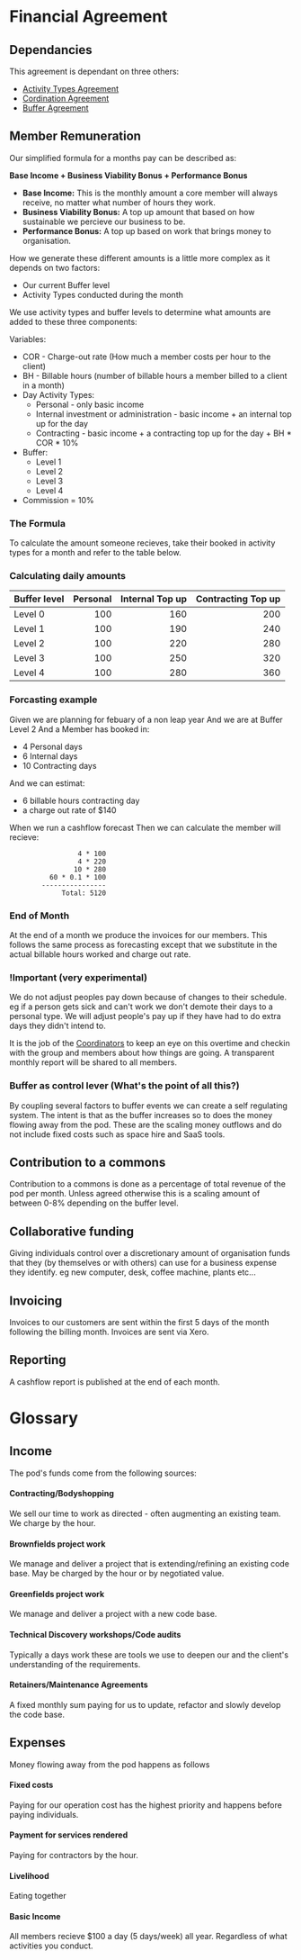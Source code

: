 # Financial Agreement

## Dependancies
This agreement is dependant on three others:

 - [Activity Types Agreement](https://www.rootsystems.nz/agreements/activity-types.html)
 - [Cordination Agreement](https://www.rootsystems.nz/agreements/coordination-agreement.html)
 - [Buffer Agreement](https://www.rootsystems.nz/agreements/buffer-agreement.html)

## Member Remuneration
Our simplified formula for a months pay can be described as:

**Base Income + Business Viability Bonus + Performance Bonus**

 - **Base Income:** This is the monthly amount a core member will always receive, no matter what number of hours they work.
 - **Business Viability Bonus:** A top up amount that based on how sustainable we percieve our business to be.
 - **Performance Bonus:** A top up based on work that brings money to organisation.

How we generate these different amounts is a little more complex as it depends on two factors: 

 - Our current Buffer level
 - Activity Types conducted during the month

 We use activity types and buffer levels to determine what amounts are added to these three components: 

Variables:

 - COR - Charge-out rate (How much a member costs per hour to the client)
 - BH - Billable hours (number of billable hours a member billed to a client in a month)
 - Day Activity Types:
    - Personal - only basic income
    - Internal investment or administration - basic income + an internal top up for the day
    - Contracting - basic income + a contracting top up for the day + BH \* COR \* 10% 
 - Buffer: 
    - Level 1
    - Level 2
    - Level 3
    - Level 4
 - Commission = 10%

### The Formula
To calculate the amount someone recieves, take their booked in activity types for a month and refer to the table below.

### Calculating daily amounts
| Buffer level 	| Personal 		| Internal Top up	| Contracting Top up|
| :---         				| ---:      			| ---: 			| ---:				|
| Level 0  				| 100     			| 160    			| 200			|
| Level 1        				| 100          		| 190        		| 240			|
| Level 2        				| 100          		| 220	      		| 280			|
| Level 3        				| 100          		| 250        		| 320			|
| Level 4        				| 100          		| 280        		| 360			|

### Forcasting example 

Given we are planning for febuary of a non leap year
And we are at Buffer Level 2
And a Member has booked in:

 - 4 Personal days
 - 6 Internal days
 - 10 Contracting days
 
And we can estimat:

 - 6 billable hours contracting day
 - a charge out rate of $140

When we run a cashflow forecast
Then we can calculate the member will recieve:


                     4 * 100
                     4 * 220
                    10 * 280
              60 * 0.1 * 100
            ----------------
                 Total: 5120

### End of Month
At the end of a month we produce the invoices for our members. This follows the same process as forecasting except that we substitute in the actual billable hours worked and charge out rate.

### !Important (very experimental)
We do not adjust peoples pay down because of changes to their schedule. eg if a person gets sick and can't work we don't demote their days to a personal type. We will adjust people's pay up if they have had to do extra days they didn't intend to.

It is the job of the [Coordinators](https://www.rootsystems.nz/roles/coordinator.html) to keep an eye on this overtime and checkin with the group and members about how things are going. A transparent monthly report will be shared to all members.

### Buffer as control lever (What's the point of all this?)
By coupling several factors to buffer events we can create a self regulating system. The intent is that as the buffer increases so to does the money flowing away from the pod. These are the scaling money outflows and do not include fixed costs such as space hire and SaaS tools.

## Contribution to a commons
Contribution to a commons is done as a percentage of total revenue of the pod per month. Unless agreed otherwise this is a scaling amount of between 0-8% depending on the buffer level.

## Collaborative funding
Giving individuals control over a discretionary amount of organisation funds that they (by themselves or with others) can use for a business expense they identify. eg new computer, desk, coffee machine, plants etc...

## Invoicing
Invoices to our customers are sent within the first 5 days of the month following the billing month. Invoices are sent via Xero.

## Reporting 
A cashflow report is published at the end of each month.

# Glossary

## Income
The pod's funds come from the following sources:

#### Contracting/Bodyshopping
We sell our time to work as directed - often augmenting an existing team. We charge by the hour.

#### Brownfields project work
We manage and deliver a project that is extending/refining an existing code base. May be charged by the hour or by negotiated value.

#### Greenfields project work
We manage and deliver a project with a new code base.

#### Technical Discovery workshops/Code audits
Typically a days work these are tools we use to deepen our and the client's understanding of the requirements.

#### Retainers/Maintenance Agreements
A fixed monthly sum paying for us to update, refactor and slowly develop the code base.

## Expenses
Money flowing away from the pod happens as follows

#### Fixed costs
Paying for our operation cost has the highest priority and happens before paying individuals.

#### Payment for services rendered
Paying for contractors by the hour.

#### Livelihood
Eating together

#### Basic Income
All members recieve $100 a day (5 days/week) all year. Regardless of what activities you conduct.

